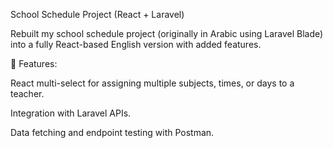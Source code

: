School Schedule Project (React + Laravel)

Rebuilt my school schedule project (originally in Arabic using Laravel Blade) into a fully React-based English version with added features.

🔹 Features:

React multi-select for assigning multiple subjects, times, or days to a teacher.

Integration with Laravel APIs.

Data fetching and endpoint testing with Postman.

 
